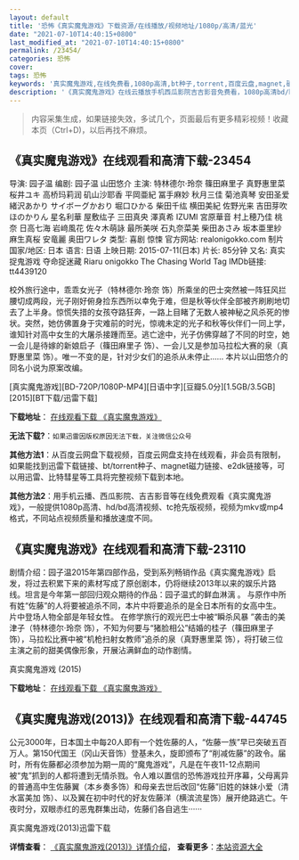 ```yaml
---
layout: default
title: '恐怖《真实魔鬼游戏》下载资源/在线播放/视频地址/1080p/高清/蓝光'
date: "2021-07-10T14:40:15+0800"
last_modified_at: "2021-07-10T14:40:15+0800"
permalink: /23454/
categories: 恐怖
cover:
tags: 恐怖
keywords: '真实魔鬼游戏,在线免费看,1080p高清,bt种子,torrent,百度云盘,magnet,磁力链,迅雷下载资源'
description: '《真实魔鬼游戏》在线云播放手机西瓜影院吉吉影音免费看，1080p高清bd/hd未删减完整版和tc抢先枪版，mkv/mp4格式，附带bt/torrent种子、magnet/磁力链、百度云盘、网盘资源迅雷下载链接'
---
```


>内容采集生成，如果链接失效，多试几个，页面最后有更多精彩视频！收藏本页（Ctrl+D)，以后再找不麻烦。


## 《真实魔鬼游戏》在线观看和高清下载-23454

导演: 园子温 编剧: 园子温 山田悠介 主演: 特林德尔·玲奈 篠田麻里子 真野惠里菜 桜井ユキ 高桥玛莉润 矶山沙耶香 平岡亜紀 冨手麻妙 秋月三佳 菊池真琴 安田圣爱 緒沢あかり サイボーグかおり 堀口ひかる 柴田千纮 横田美紀 佐野光来 吉田芽吹 ほのかりん 星名利華 屋敷纮子 三田真央 澤真希 IZUMI 宮原華音 村上穂乃佳 桃奈 日高七海 岩﨑風花 佐々木萌詠 最所美咲 石丸奈菜美 柴田あさみ 坂本亜里紗 麻生真桜 安竜麗 奥田ワレタ 类型: 喜剧 惊悚 官方网站: realonigokko.com 制片国家/地区: 日本 语言: 日语 上映日期: 2015-07-11(日本) 片长: 85分钟 又名: 真实捉鬼游戏 夺命捉迷藏 Riaru onigokko The Chasing World Tag IMDb链接: tt4439120

校外旅行途中，乖乖女光子（特林德尔·玲奈 饰）所乘坐的巴士突然被一阵狂风拦腰切成两段，光子刚好俯身捡东西所以幸免于难，但是秋等伙伴全部被齐刷刷地切去了上半身。惊慌失措的女孩夺路狂奔，一路上目睹了无数人被神秘之风杀死的惨状。突然，她仿佛置身于灾难前的时光，惊魂未定的光子和秋等伙伴们一同上学，谁知针对高中女生的大屠杀接踵而至。逃亡途中，光子仿佛穿越了不同的时空，她一会儿是待嫁的新娘启子（篠田麻里子 饰）、一会儿又是参加马拉松大赛的泉（真野惠里菜 饰）。唯一不变的是，针对少女们的追杀从未停止…… 本片以山田悠介的同名小说为原案改编。


[真实魔鬼游戏][BD-720P/1080P-MP4][日语中字][豆瓣5.0分][1.5GB/3.5GB][2015][BT下载/迅雷下载]

**下载地址**： [在线观看下载 《真实魔鬼游戏》](https://www.btdx8.com/torrent/the_chasing_world_2015.html) 


**无法下载?**：`如果迅雷因版权原因无法下载，关注微信公众号 `

**其他方法1**：从百度云网盘下载视频，百度云网盘支持在线观看，非会员有限制，如果能找到迅雷下载链接、bt/torrent种子、magnet磁力链接、e2dk链接等，可以用迅雷、比特彗星等工具将完整视频下载到本地。

**其他方法2**：用手机云播、西瓜影院、吉吉影音等在线免费观看《真实魔鬼游戏》，一般提供1080p高清、hd/bd高清视频、tc抢先版视频，视频为mkv或mp4格式，不同站点视频质量和播放速度不同。


## 《真实魔鬼游戏》在线观看和高清下载-23110

剧情介绍：园子温2015年第四部作品，受到系列畅销作品《真实魔鬼游戏》启发，将过去积累下来的素材写成了原创剧本，仍将继续2013年以来的娱乐片路线。坦言是今年第一部回归观众期待的作品：园子温式的鲜血淋漓 。   与原作中所有姓“佐藤”的人将要被追杀不同，本片中将要追杀的是全日本所有的女高中生。 片中登场人物全部是年轻女性。   在修学旅行的观光巴士中被“瞬杀风暴 ”袭击的美津子（特林德尔·玲奈 饰），不知为何要与“猪脸相公”结婚的桂子（篠田麻里子 饰），马拉松比赛中被“机枪扫射女教师”追杀的泉（真野惠里菜 饰），将打破三位主演之前的甜美偶像形象，开展沾满鲜血的动作剧情。


真实魔鬼游戏 (2015)

**下载地址**： [在线观看下载 《真实魔鬼游戏》](https://www.btbtdy.me/btdy/dy54.html) 


## 《真实魔鬼游戏(2013)》在线观看和高清下载-44745

公元3000年，日本国土中每20人即有一个姓佐藤的人，&ldquo;佐藤一族&rdquo;早已突破五百万人。第150代国王（冈山天音饰）登基未久，旋即颁布了“削减佐藤”的政令。届时，所有佐藤都必须参加为期一周的“魔鬼游戏”，凡是在午夜11-12点期间被“鬼&rdquo;抓到的人都将遭到无情杀戮。令人难以置信的恐怖游戏拉开序幕，父母离异的普通高中生佐藤翼（本乡奏多饰）和母亲去世后改回“佐藤”旧姓的妹妹小爱（清水富美加 饰）、以及翼在初中时代的好友佐藤洋（横滨流星饰）展开绝路逃亡。午夜时分，双眼赤红的恶鬼群集出动，佐藤们各自逃生······


真实魔鬼游戏(2013)迅雷下载

**详情查看**： [《真实魔鬼游戏(2013)》详情介绍](/movie/44745/)， **查看更多**：[本站资源大全](/movie/t/all/)

